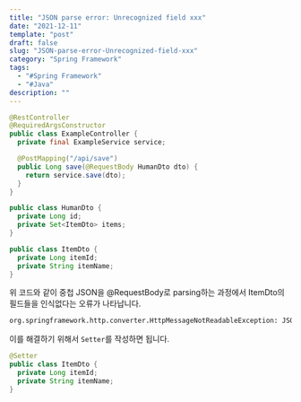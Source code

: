 ```yaml
---
title: "JSON parse error: Unrecognized field xxx"
date: "2021-12-11"
template: "post"
draft: false
slug: "JSON-parse-error-Unrecognized-field-xxx"
category: "Spring Framework"
tags:
  - "#Spring Framework"
  - "#Java"
description: ""
---
```


```Java
@RestController
@RequiredArgsConstructor
public class ExampleController {
  private final ExampleService service;

  @PostMapping("/api/save")
  public Long save(@RequestBody HumanDto dto) {
    return service.save(dto);
  }
}
```

```Java
public class HumanDto {
  private Long id;
  private Set<ItemDto> items;
}
```

```Java
public class ItemDto {
  private Long itemId;
  private String itemName;
}
```
위 코드와 같이 중첩 JSON을 @RequestBody로 parsing하는 과정에서 ItemDto의 필드들을 인식없다는 오류가 나타납니다.

```bash
org.springframework.http.converter.HttpMessageNotReadableException: JSON parse error: Unrecognized field "itemId" (class ItemDto), not marked as ignorable; nested exception is com.fasterxml.jackson.databind.exc.UnrecognizedPropertyException: Unrecognized field "itemId" (class ItemDto), not marked as ignorable (0 known properties: ])
```
이를 해결하기 위해서 `Setter`를 작성하면 됩니다.
```Java
@Setter
public class ItemDto {
  private Long itemId;
  private String itemName;
}
```

